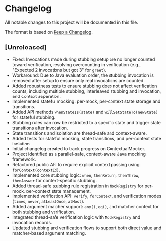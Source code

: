 # Changelog

All notable changes to this project will be documented in this file.

The format is based on [Keep a Changelog](https://keepachangelog.com/en/1.0.0/).

## [Unreleased]
- Fixed: Invocations made during stubbing setup are no longer counted toward verification, resolving overcounting in verification (e.g., "Expected 2 invocations but got 3" for `greet`).
- Workaround: Due to Java evaluation order, the stubbing invocation is removed after setup to ensure only real invocations are counted.
- Added robustness tests to ensure stubbing does not affect verification counts, including multiple stubbing, interleaved stubbing and invocation, and context separation.
- Implemented stateful mocking: per-mock, per-context state storage and transitions.
- Added API methods `whenStateIs(state)` and `willSetStateTo(newState)` for stateful stubbing.
- Stubbing rules can now be restricted to a specific state and trigger state transitions after invocation.
- State transitions and isolation are thread-safe and context-aware.
- Added tests for stateful mocking, state transitions, and per-context state isolation.
- Initial changelog created to track progress on ContextualMocker.
- Project identified as a parallel-safe, context-aware Java mocking framework.
- Refactored public API to require explicit context passing using `forContext(contextId)`.
- Implemented core stubbing logic: `when`, `thenReturn`, `thenThrow`, `thenAnswer` for context-specific stubbing.
- Added thread-safe stubbing rule registration in `MockRegistry` for per-mock, per-context state management.
- Implemented verification API: `verify`, `forContext`, and verification modes (`times`, `never`, `atLeastOnce`, `atMost`).
- Added argument matcher support: `any()`, `eq()`, and matcher context for both stubbing and verification.
- Integrated thread-safe verification logic with `MockRegistry` and invocation records.
- Updated stubbing and verification flows to support both direct value and matcher-based argument matching.